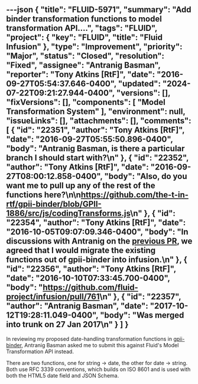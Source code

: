 ---json
{
  "title": "FLUID-5971",
  "summary": "Add binder transformation functions to model transformation API....",
  "tags": "FLUID",
  "project": {
    "key": "FLUID",
    "title": "Fluid Infusion"
  },
  "type": "Improvement",
  "priority": "Major",
  "status": "Closed",
  "resolution": "Fixed",
  "assignee": "Antranig Basman",
  "reporter": "Tony Atkins [RtF]",
  "date": "2016-09-27T05:54:37.646-0400",
  "updated": "2024-07-22T09:21:27.944-0400",
  "versions": [],
  "fixVersions": [],
  "components": [
    "Model Transformation System"
  ],
  "environment": null,
  "issueLinks": [],
  "attachments": [],
  "comments": [
    {
      "id": "22351",
      "author": "Tony Atkins [RtF]",
      "date": "2016-09-27T05:55:50.896-0400",
      "body": "Antranig Basman, is there a particular branch I should start with?\n"
    },
    {
      "id": "22352",
      "author": "Tony Atkins [RtF]",
      "date": "2016-09-27T08:00:12.858-0400",
      "body": "Also, do you want me to pull up any of the rest of the functions here?\n\n<https://github.com/the-t-in-rtf/gpii-binder/blob/GPII-1886/src/js/codingTransforms.js>\n"
    },
    {
      "id": "22354",
      "author": "Tony Atkins [RtF]",
      "date": "2016-10-05T09:07:09.346-0400",
      "body": "In discussions with Antranig on the [previous PR](https://github.com/GPII/gpii-binder/pull/4), we agreed that I would migrate the existing functions out of gpii-binder into infusion.\n"
    },
    {
      "id": "22356",
      "author": "Tony Atkins [RtF]",
      "date": "2016-10-10T07:33:45.700-0400",
      "body": "<https://github.com/fluid-project/infusion/pull/761>\n"
    },
    {
      "id": "22357",
      "author": "Antranig Basman",
      "date": "2017-10-12T19:28:11.049-0400",
      "body": "Was merged into trunk on 27 Jan 2017\n"
    }
  ]
}
---
In reviewing my proposed date-handling transformation functions in [gpii-binder](https://issues.gpii.net/browse/GPII-2053), Antranig Basman asked me to submit this against Fluid's Model Transformation API instead.

There are two functions, one for string -> date, the other for date -> string.   Both use RFC 3339 conventions, which builds on ISO 8601 and is used with both the HTML5 date field and JSON Schema.

        